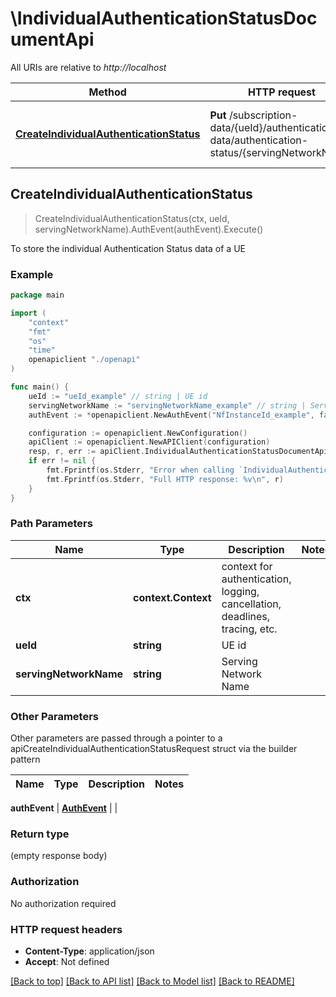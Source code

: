 # \IndividualAuthenticationStatusDocumentApi

All URIs are relative to *http://localhost*

Method | HTTP request | Description
------------- | ------------- | -------------
[**CreateIndividualAuthenticationStatus**](IndividualAuthenticationStatusDocumentApi.md#CreateIndividualAuthenticationStatus) | **Put** /subscription-data/{ueId}/authentication-data/authentication-status/{servingNetworkName} | To store the individual Authentication Status data of a UE



## CreateIndividualAuthenticationStatus

> CreateIndividualAuthenticationStatus(ctx, ueId, servingNetworkName).AuthEvent(authEvent).Execute()

To store the individual Authentication Status data of a UE

### Example

```go
package main

import (
    "context"
    "fmt"
    "os"
    "time"
    openapiclient "./openapi"
)

func main() {
    ueId := "ueId_example" // string | UE id
    servingNetworkName := "servingNetworkName_example" // string | Serving Network Name
    authEvent := *openapiclient.NewAuthEvent("NfInstanceId_example", false, time.Now(), *openapiclient.NewAuthType(), "ServingNetworkName_example") // AuthEvent | 

    configuration := openapiclient.NewConfiguration()
    apiClient := openapiclient.NewAPIClient(configuration)
    resp, r, err := apiClient.IndividualAuthenticationStatusDocumentApi.CreateIndividualAuthenticationStatus(context.Background(), ueId, servingNetworkName).AuthEvent(authEvent).Execute()
    if err != nil {
        fmt.Fprintf(os.Stderr, "Error when calling `IndividualAuthenticationStatusDocumentApi.CreateIndividualAuthenticationStatus``: %v\n", err)
        fmt.Fprintf(os.Stderr, "Full HTTP response: %v\n", r)
    }
}
```

### Path Parameters


Name | Type | Description  | Notes
------------- | ------------- | ------------- | -------------
**ctx** | **context.Context** | context for authentication, logging, cancellation, deadlines, tracing, etc.
**ueId** | **string** | UE id | 
**servingNetworkName** | **string** | Serving Network Name | 

### Other Parameters

Other parameters are passed through a pointer to a apiCreateIndividualAuthenticationStatusRequest struct via the builder pattern


Name | Type | Description  | Notes
------------- | ------------- | ------------- | -------------


 **authEvent** | [**AuthEvent**](AuthEvent.md) |  | 

### Return type

 (empty response body)

### Authorization

No authorization required

### HTTP request headers

- **Content-Type**: application/json
- **Accept**: Not defined

[[Back to top]](#) [[Back to API list]](../README.md#documentation-for-api-endpoints)
[[Back to Model list]](../README.md#documentation-for-models)
[[Back to README]](../README.md)

